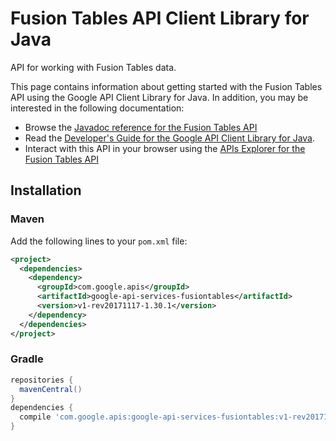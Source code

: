 # Fusion Tables API Client Library for Java

API for working with Fusion Tables data.

This page contains information about getting started with the Fusion Tables API
using the Google API Client Library for Java. In addition, you may be interested
in the following documentation:

* Browse the [Javadoc reference for the Fusion Tables API][javadoc]
* Read the [Developer's Guide for the Google API Client Library for Java][google-api-client].
* Interact with this API in your browser using the [APIs Explorer for the Fusion Tables API][api-explorer]

## Installation

### Maven

Add the following lines to your `pom.xml` file:

```xml
<project>
  <dependencies>
    <dependency>
      <groupId>com.google.apis</groupId>
      <artifactId>google-api-services-fusiontables</artifactId>
      <version>v1-rev20171117-1.30.1</version>
    </dependency>
  </dependencies>
</project>
```

### Gradle

```gradle
repositories {
  mavenCentral()
}
dependencies {
  compile 'com.google.apis:google-api-services-fusiontables:v1-rev20171117-1.30.1'
}
```

[javadoc]: https://googleapis.dev/java/google-api-services-fusiontables/latest/index.html
[google-api-client]: https://github.com/googleapis/google-api-java-client/
[api-explorer]: https://developers.google.com/apis-explorer/#p/abusiveexperiencereport/v1/
